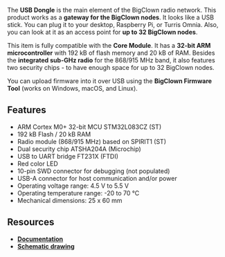 The **USB Dongle** is the main element of the BigClown radio network. This product works as a **gateway for the BigClown nodes**. It looks like a USB stick. You can plug it to your desktop, Raspberry Pi, or Turris Omnia. Also, you can look at it as an access point for **up to 32 BigClown nodes**.

 This item is fully compatible with the **Core Module**. It has a **32-bit ARM microcontroller** with 192 kB of flash memory and 20 kB of RAM. Besides the **integrated sub-GHz radio** for the 868/915 MHz band, it also features two security chips - to have enough space for up to 32 BigClown nodes.

You can upload firmware into it over USB using the **BigClown Firmware Tool** (works on Windows, macOS, and Linux).

## Features

* ARM Cortex M0+ 32-bit MCU STM32L083CZ (ST)
* 192 kB Flash / 20 kB RAM
* Radio module (868/915 MHz) based on SPIRIT1 (ST)
* Dual security chip ATSHA204A (Microchip)
* USB to UART bridge FT231X (FTDI)
* Red color LED
* 10-pin SWD connector for debugging (not populated)
* USB-A connector for host communication and/or power
* Operating voltage range: 4.5 V to 5.5 V
* Operating temperature range: -20 to 70 °C
* Mechanical dimensions: 25 x 60 mm

## Resources

* [**Documentation**](https://www.bigclown.com/doc/hardware/about-usb-dongle/)
* [**Schematic drawing**](https://github.com/bigclownlabs/bc-hardware/tree/master/out/bc-usb-dongle)
